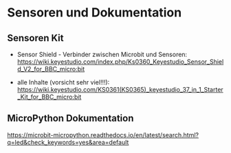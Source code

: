 # Sensoren und Dokumentation <!-- omit from toc --> 


## Sensoren Kit
- Sensor Shield - Verbinder zwischen Microbit und Sensoren: https://wiki.keyestudio.com/index.php/Ks0360_Keyestudio_Sensor_Shield_V2_for_BBC_micro:bit


- alle Inhalte (vorsicht sehr viel!!!): 
https://wiki.keyestudio.com/KS0361(KS0365)_keyestudio_37_in_1_Starter_Kit_for_BBC_micro:bit

## MicroPython Dokumentation

https://microbit-micropython.readthedocs.io/en/latest/search.html?q=led&check_keywords=yes&area=default